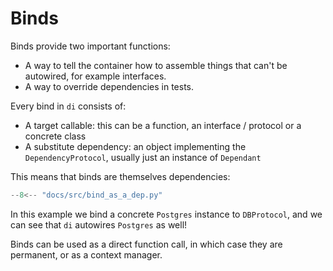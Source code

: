 # Binds

Binds provide two important functions:

- A way to tell the container how to assemble things that can't be autowired, for example interfaces.
- A way to override dependencies in tests.

Every bind in `di` consists of:

- A target callable: this can be a function, an interface / protocol or a concrete class
- A substitute dependency: an object implementing the `DependencyProtocol`, usually just an instance of `Dependant`

This means that binds are themselves dependencies:

```Python
--8<-- "docs/src/bind_as_a_dep.py"
```

In this example we bind a concrete `Postgres` instance to `DBProtocol`, and we can see that `di` autowires `Postgres` as well!

Binds can be used as a direct function call, in which case they are permanent, or as a context manager.
